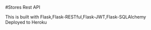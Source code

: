 #Stores Rest API

This is built with Flask,Flask-RESTful,Flask-JWT,Flask-SQLAlchemy
Deployed to Heroku
